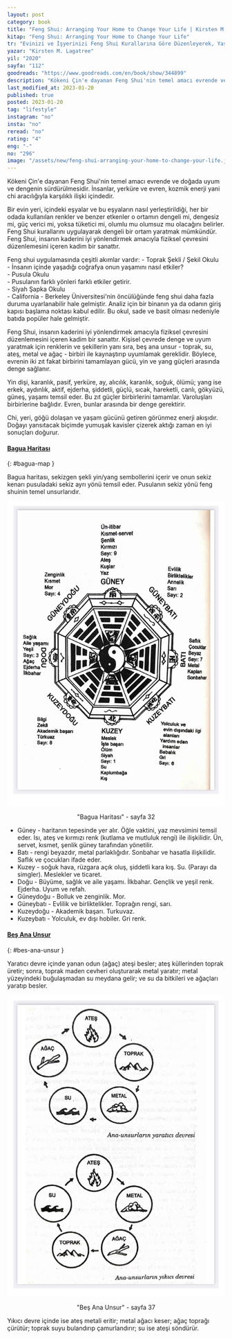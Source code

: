 ```yaml
---
layout: post
category: book
title: "Feng Shui: Arranging Your Home to Change Your Life | Kirsten M. Lagatree (Kitap)"
kitap: "Feng Shui: Arranging Your Home to Change Your Life"
tr: "Evinizi ve İşyerinizi Feng Shui Kurallarına Göre Düzenleyerek, Yaşamınızda Büyük Değişimler Yaratabilirsiniz"
yazar: "Kirsten M. Lagatree"
yil: "2020"
sayfa: "112"
goodreads: "https://www.goodreads.com/en/book/show/344899"
description: "Kökeni Çin'e dayanan Feng Shui'nin temel amacı evrende ve doğada uyum ve dengenin sürdürülmesidir. Bu kitapta, Feng Shui'nin geçmişi ve temel unsurları ele alınıyor."
last_modified_at: 2023-01-20
published: true
posted: 2023-01-20
tag: "lifestyle"
instagram: "no"
insta: "no"
reread: "no"
rating: "4"
eng: "-"
no: "296"
image: "/assets/new/feng-shui-arranging-your-home-to-change-your-life.jpg"
---
```


Kökeni Çin'e dayanan Feng Shui'nin temel amacı evrende ve doğada uyum ve dengenin sürdürülmesidir. İnsanlar, yerküre ve evren, kozmik enerji yani chi aracılığıyla karşılıklı ilişki içindedir. 

Bir evin yeri, içindeki eşyalar ve bu eşyaların nasıl yerleştirildiği, her bir odada kullanılan renkler ve benzer etkenler o ortamın dengeli mi, dengesiz mi, güç verici mi, yoksa tüketici mi, olumlu mu olumsuz mu olacağını belirler. Feng Shui kurallarını uygulayarak dengeli bir ortam yaratmak mümkündür. Feng Shui, insanın kaderini iyi yönlendirmek amacıyla fiziksel çevresini düzenlemesini içeren kadim bir sanattır.

Feng shui uygulamasında çeşitli akımlar vardır: 
	- Toprak Şekli / Şekil Okulu  
		- İnsanın içinde yaşadığı coğrafya onun yaşamını nasıl etkiler?  
	- Pusula Okulu  
		- Pusulanın farklı yönleri farklı etkiler getirir.  
	- Siyah Şapka Okulu  
		- California - Berkeley Üniversitesi'nin öncülüğünde feng shui daha fazla duruma uyarlanabilir hale gelmiştir. Analiz için bir binanın ya da odanın giriş kapısı başlama noktası kabul edilir. Bu okul, sade ve basit olması nedeniyle batıda popüler hale gelmiştir. 

Feng Shui, insanın kaderini iyi yönlendirmek amacıyla fiziksel çevresini düzenlemesini içeren kadim bir sanattır. Kişisel çevrede denge ve uyum yaratmak için renklerin ve şekillerin yanı sıra, beş ana unsur - toprak, su, ateş, metal ve ağaç - birbiri ile kaynaştırıp uyumlamak gereklidir. Böylece, evrenin iki zıt fakat birbirini tamamlayan gücü, yin ve yang güçleri arasında denge sağlanır. 

Yin dişi, karanlık, pasif, yerküre, ay, alıcılık, karanlık, soğuk, ölümü; yang ise erkek, aydınlık, aktif, ejderha, şiddetli, güçlü, sıcak, hareketli, canlı, gökyüzü, güneş, yaşamı temsil eder. Bu zıt güçler birbirlerini tamamlar. Varoluşları birbirlerine bağlıdır. Evren, bunlar arasında bir denge gerektirir. 

Chi, yeri, göğü dolaşan ve yaşam gücünü getiren görünmez enerji akışıdır. Doğayı yansıtacak biçimde yumuşak kavisler çizerek aktığı zaman en iyi sonuçları doğurur. 

#### [Bagua Haritası](#bagua-map)
{: #bagua-map }

Bagua haritası, sekizgen şekli yin/yang sembollerini içerir ve onun sekiz kenarı pusuladaki sekiz ayrı yönü temsil eder. Pusulanın sekiz yönü feng shuinin temel unsurlarıdır. 

![Bagua Haritası - sayfa 32](/assets/graph/2023-01-20/bagua-map.jpg)
<center> "Bagua Haritası" - sayfa 32</center> 

- Güney - haritanın tepesinde yer alır. Öğle vaktini, yaz mevsimini temsil eder. Isı, ateş ve kırmızı renk (kutlama ve mutluluk rengi) ile ilişkilidir. Ün, servet, kısmet, şenlik güney tarafından yönetilir. 
- Batı - rengi beyazdır, metal parlaklığıdır. Sonbahar ve hasatla ilişkilidir. Saflık ve çocukları ifade eder. 
- Kuzey - soğuk hava, rüzgara açık oluş, şiddetli kara kış. Su. (Parayı da simgler). Meslekler ve ticaret. 
- Doğu - Büyüme, sağlık ve aile yaşamı. İlkbahar. Gençlik ve yeşil renk. Ejderha. Uyum ve refah. 
- Güneydoğu - Bolluk ve zenginlik. Mor. 
- Güneybatı - Evlilik ve birliktelikler. Toprağın rengi, sarı. 
- Kuzeydoğu - Akademik başarı. Turkuvaz.
- Kuzeybatı - Yolculuk, ev dışı hobiler. Gri renk.

#### [Beş Ana Unsur](#bes-ana-unsur)
{: #bes-ana-unsur }

Yaratıcı devre içinde yanan odun (ağaç) ateşi besler; ateş küllerinden toprak üretir; sonra, toprak maden cevheri oluşturarak metal yaratır; metal yüzeyindeki buğulaşmadan su meydana gelir; ve su da bitkileri ve ağaçları yaratıp besler.

![Beş Ana Unsur - sayfa 37](/assets/graph/2023-01-20/ana-unsurlar.jpg)
<center> "Beş Ana Unsur" - sayfa 37</center> 

Yıkıcı devre içinde ise ateş metali eritir; metal ağacı keser; ağaç toprağı çürütür; toprak suyu bulandırıp çamurlandırır; su ise ateşi söndürür.
